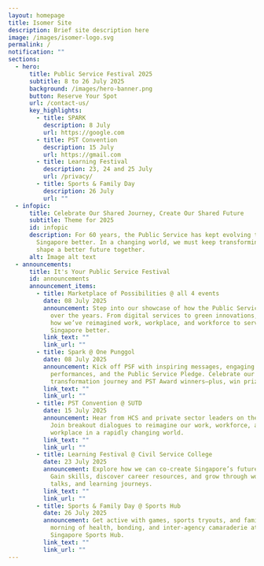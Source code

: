 ```yaml
---
layout: homepage
title: Isomer Site
description: Brief site description here
image: /images/isomer-logo.svg
permalink: /
notification: ""
sections:
  - hero:
      title: Public Service Festival 2025
      subtitle: 8 to 26 July 2025
      background: /images/hero-banner.png
      button: Reserve Your Spot
      url: /contact-us/
      key_highlights:
        - title: SPARK
          description: 8 July
          url: https://google.com
        - title: PST Convention
          description: 15 July
          url: https://gmail.com
        - title: Learning Festival
          description: 23, 24 and 25 July
          url: /privacy/
        - title: Sports & Family Day
          description: 26 July
          url: ""
  - infopic:
      title: Celebrate Our Shared Journey, Create Our Shared Future
      subtitle: Theme for 2025
      id: infopic
      description: For 60 years, the Public Service has kept evolving to serve
        Singapore better. In a changing world, we must keep transforming to
        shape a better future together.
      alt: Image alt text
  - announcements:
      title: It's Your Public Service Festival
      id: announcements
      announcement_items:
        - title: Marketplace of Possibilities @ all 4 events
          date: 08 July 2025
          announcement: Step into our showcase of how the Public Service has transformed
            over the years. From digital services to green innovations, discover
            how we’ve reimagined work, workplace, and workforce to serve
            Singapore better.
          link_text: ""
          link_url: ""
        - title: Spark @ One Punggol
          date: 08 July 2025
          announcement: Kick off PSF with inspiring messages, engaging quizzes, live
            performances, and the Public Service Pledge. Celebrate our
            transformation journey and PST Award winners—plus, win prizes!
          link_text: ""
          link_url: ""
        - title: PST Convention @ SUTD
          date: 15 July 2025
          announcement: Hear from HCS and private sector leaders on the future of PST.
            Join breakout dialogues to reimagine our work, workforce, and
            workplace in a rapidly changing world.
          link_text: ""
          link_url: ""
        - title: Learning Festival @ Civil Service College
          date: 23 July 2025
          announcement: Explore how we can co-create Singapore’s future with citizens.
            Gain skills, discover career resources, and grow through workshops,
            talks, and learning journeys.
          link_text: ""
          link_url: ""
        - title: Sports & Family Day @ Sports Hub
          date: 26 July 2025
          announcement: Get active with games, sports tryouts, and family fun! Enjoy a
            morning of health, bonding, and inter-agency camaraderie at the
            Singapore Sports Hub.
          link_text: ""
          link_url: ""
---
```

